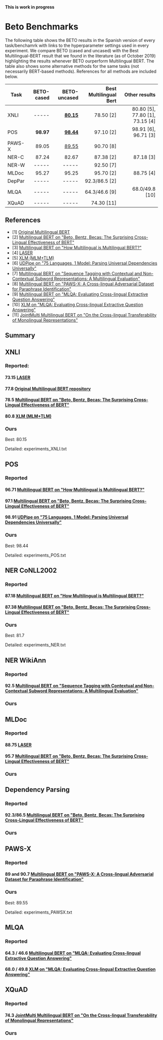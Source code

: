 **This is work in progress**

# Beto Benchmarks

The following table shows the BETO results in the Spanish version of every task/benchamrk with links to the
hyperparameter settings used in every experiment. 
We compare BETO (cased and uncased) with the Best Multilingual-BERT result that 
we found in the literature (as of October 2019) highlighting 
the results whenever BETO ourperform Multilingual BERT. 
The table also shows some alternative methods for the same tasks (not necessarily BERT-based methods).
References for all methods are included below.

|Task   | BETO-cased    | BETO-uncased  | Best Multilingual Bert    | Other results                  |
|-------|--------------:|--------------:|--------------------------:|-------------------------------:|
|XNLI   | -----         | [**80.15**](grid_search_XNLI.txt)  | 78.50 [2]| 80.80 [5], 77.80 [1], 73.15 [4]|
|POS    | **98.97**         | [**98.44**](grid_search_POS.txt)   | 97.10 [2]| 98.91 [6], 96.71 [3]           |
|PAWS-X | 89.05         | [89.55](experiments_pawsx.txt) | 90.70 [8]|
|NER-C  | 87.24         | 82.67                          | 87.38 [2]| 87.18 [3]                      |
|NER-W  | -----         | -----                          | 92.50 [7]|                                |
|MLDoc  | 95.27         | 95.25                          | 95.70 [2]| 88.75 [4]                      |
|DepPar | -----         | -----                          | 92.3/86.5 [2]| 
|MLQA   | -----         | -----                          | 64.3/46.6 [9]| 68.0/49.8 [10]
|XQuAD  | -----         | -----                          | 74.30 [11] |

## References

* [1] [Original Multilingual BERT](https://github.com/google-research/bert/blob/master/multilingual.md)
* [2] [Multilingual BERT on "Beto, Bentz, Becas: The Surprising Cross-Lingual Effectiveness of BERT"](https://arxiv.org/pdf/1904.09077.pdf)
* [3] [Multilingual BERT on "How Multilingual is Multilingual BERT?"](https://arxiv.org/pdf/1906.01502.pdf)
* [4] [LASER](https://arxiv.org/abs/1812.10464)
* [5] [XLM (MLM+TLM)](https://arxiv.org/pdf/1901.07291.pdf)
* [6] [UDPipe on "75 Languages, 1 Model: Parsing Universal Dependencies Universally"](https://arxiv.org/pdf/1904.02099.pdf)
* [7] [Multilingual BERT on "Sequence Tagging with Contextual and Non-Contextual Subword Representations: A Multilingual Evaluation"](https://arxiv.org/pdf/1906.01569.pdf)
* [8] [Multilingual BERT on "PAWS-X: A Cross-lingual Adversarial Dataset for Paraphrase Identification"](https://arxiv.org/abs/1908.11828)
* [9] [Multilingual BERT on "MLQA: Evaluating Cross-lingual Extractive Question Answering"](https://arxiv.org/abs/1910.07475)
* [10] [XLM on "MLQA: Evaluating Cross-lingual Extractive Question Answering"](https://arxiv.org/abs/1910.07475)
* [11] [JointMulti Multilingual BERT on "On the Cross-lingual Transferability of Monolingual Representations"](https://arxiv.org/abs/1910.11856)

## Summary

## XNLI

### Reported:

#### 73.15 [LASER](https://arxiv.org/abs/1812.10464)
#### 77.8 [Original Multilingual BERT repository](https://github.com/google-research/bert/blob/master/multilingual.md)
#### 78.5 [Multilingual BERT on "Beto, Bentz, Becas: The Surprising Cross-Lingual Effectiveness of BERT"](https://arxiv.org/pdf/1904.09077.pdf)
#### 80.8 [XLM (MLM+TLM)](https://arxiv.org/pdf/1901.07291.pdf)

### Ours

Best: 80.15

Detailed: experiments_XNLI.txt

## POS

### Reported

#### 96.71 [Multilingual BERT on "How Multilingual is Multilingual BERT?"](https://arxiv.org/pdf/1906.01502.pdf)
#### 97.1 [Multilingual BERT on "Beto, Bentz, Becas: The Surprising Cross-Lingual Effectiveness of BERT"](https://arxiv.org/pdf/1904.09077.pdf)
#### 98.91 [UDPipe on "75 Languages, 1 Model: Parsing Universal Dependencies Universally"](https://arxiv.org/pdf/1904.02099.pdf)

### Ours

Best: 98.44

Detailed: experiments_POS.txt

## NER CoNLL2002

### Reported

#### 87.18 [Multilingual BERT on "How Multilingual is Multilingual BERT?"](https://arxiv.org/pdf/1906.01502.pdf)
#### 87.38 [Multilingual BERT on "Beto, Bentz, Becas: The Surprising Cross-Lingual Effectiveness of BERT"](https://arxiv.org/pdf/1904.09077.pdf)

### Ours

Best: 81.7

Detailed: experiments_NER.txt

## NER WikiAnn

### Reported

#### 92.5 [Multilingual BERT on "Sequence Tagging with Contextual and Non-Contextual Subword Representations: A Multilingual Evaluation"](https://arxiv.org/pdf/1906.01569.pdf)

### Ours

## MLDoc

### Reported

#### 88.75 [LASER](https://arxiv.org/abs/1812.10464)
#### 95.7 [Multilingual BERT on "Beto, Bentz, Becas: The Surprising Cross-Lingual Effectiveness of BERT"](https://arxiv.org/pdf/1904.09077.pdf)

### Ours

## Dependency Parsing

### Reported

#### 92.3/86.5 [Multilingual BERT on "Beto, Bentz, Becas: The Surprising Cross-Lingual Effectiveness of BERT"](https://arxiv.org/pdf/1904.09077.pdf)

### Ours

## PAWS-X

### Reported

#### 89 and 90.7 [Multilingual BERT on "PAWS-X: A Cross-lingual Adversarial Dataset for Paraphrase Identification"](https://arxiv.org/abs/1908.11828)

### Ours

Best: 89.55

Detailed: experiments_PAWSX.txt

## MLQA

### Reported

#### 64.3 / 46.6 [Multilingual BERT on "MLQA: Evaluating Cross-lingual Extractive Question Answering"](https://arxiv.org/abs/1910.07475)
#### 68.0 / 49.8 [XLM on "MLQA: Evaluating Cross-lingual Extractive Question Answering"](https://arxiv.org/abs/1910.07475)


## XQuAD

### Reported

#### 74.3 [JointMulti Multilingual BERT on "On the Cross-lingual Transferability of Monolingual Representations"](https://arxiv.org/abs/1910.11856)

### Ours
